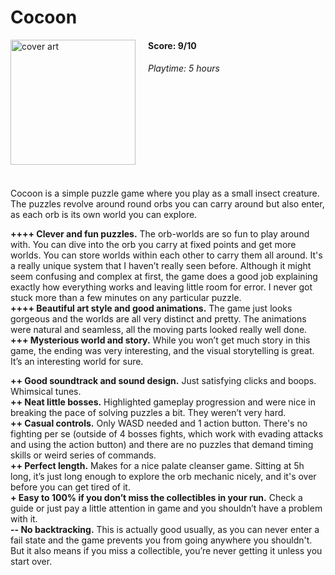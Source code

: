 #  Cocoon
<img style="float: left; padding-right:20px;" src="https://upload.wikimedia.org/wikipedia/en/9/96/Cocoon_Cover_Art.png" alt="cover art" width="200"/>

#### Score: 9/10

###### Playtime: 5 hours
<br/><br/>
<br/><br/>
<br/><br/>
<br/><br/>

Cocoon is a simple puzzle game where you play as a small insect creature. The puzzles revolve around round orbs you can carry around but also enter, as each orb is its own world you can explore.

**++++ Clever and fun puzzles.** The orb-worlds are so fun to play around with. You can dive into the orb you carry at fixed points and get more worlds. You can store worlds within each other to carry them all around.  It's a really unique system that I haven’t really seen before. Although it might seem confusing and complex at first, the game does a good job explaining exactly how everything works and leaving little room for error. I never got stuck more than a few minutes on any particular puzzle.<br/>
**++++ Beautiful art style and good animations.** The game just looks gorgeous and the worlds are all very distinct and pretty. The animations were natural and seamless, all the moving parts looked really well done.<br/>
**+++ Mysterious world and story.** While you won’t get much story in this game, the ending was very interesting, and the visual storytelling is great. It’s an interesting world for sure.<br/>

**++ Good soundtrack and sound design.** Just satisfying clicks and boops. Whimsical tunes.<br/>
**++ Neat little bosses.** Highlighted gameplay progression and were nice in breaking the pace of solving puzzles a bit. They weren’t very hard.<br/>
**++ Casual controls.** Only WASD needed and 1 action button. There's no fighting per se (outside of 4 bosses fights, which work with evading attacks and using the action button) and there are no puzzles that demand timing skills or weird series of commands.<br/>
**++ Perfect length.** Makes for a nice palate cleanser game. Sitting at 5h long, it’s just long enough to explore the orb mechanic nicely, and it's over before you can get tired of it.<br/>
**+ Easy to 100% if you don’t miss the collectibles in your run.** Check a guide or just pay a little attention in game and you shouldn’t have a problem with it.<br/>
**-- No backtracking.** This is actually good usually, as you can never enter a fail state and the game prevents you from going anywhere you shouldn't. But it also means if you miss a collectible, you’re never getting it unless you start over.
